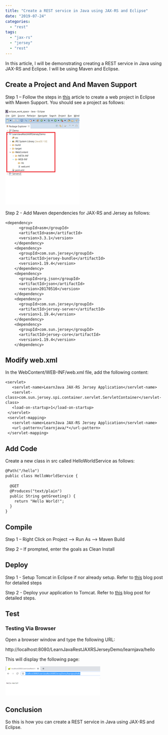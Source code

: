 ```yaml
---
title: "Create a REST service in Java using JAX-RS and Eclipse"
date: "2019-07-24"
categories: 
  - "rest"
tags: 
  - "jax-rs"
  - "jersey"
  - "rest"
---
```


In this article, I will be demonstrating creating a REST service in Java using JAX-RS and Eclipse. I will be using Maven and Eclipse.

## Create a Project and And Maven Support

Step 1 – Follow the steps in [this](https://learnjava.co.in/how-to-create-a-maven-web-project-in-eclipse/) article to create a web project in Eclipse with Maven Support. You should see a project as follows:

[![](images/1-234x300.png)](images/1.png)

Step 2 - Add Maven dependencies for JAX-RS and Jersey as follows:

```
<dependency>
      <groupId>asm</groupId>
      <artifactId>asm</artifactId>
      <version>3.3.1</version>
    </dependency>
    <dependency>
      <groupId>com.sun.jersey</groupId>
      <artifactId>jersey-bundle</artifactId>
      <version>1.19.4</version>
    </dependency>
    <dependency>
      <groupId>org.json</groupId>
      <artifactId>json</artifactId>
      <version>20170516</version>
    </dependency>
    <dependency>
      <groupId>com.sun.jersey</groupId>
      <artifactId>jersey-server</artifactId>
      <version>1.19.4</version>
    </dependency>
    <dependency>
      <groupId>com.sun.jersey</groupId>
      <artifactId>jersey-core</artifactId>
      <version>1.19.4</version>
    </dependency>
```
## Modify web.xml

In the WebContent/WEB-INF/web.xml file, add the following content:

```
<servlet>
   <servlet-name>LearnJava JAX-RS Jersey Application</servlet-name>
   <servlet-class>com.sun.jersey.spi.container.servlet.ServletContainer</servlet-class>
   <load-on-startup>1</load-on-startup>
 </servlet>
 <servlet-mapping>
   <servlet-name>LearnJava JAX-RS Jersey Application</servlet-name>
   <url-pattern>/learnjava/*</url-pattern>
 </servlet-mapping>
```

## Add Code

Create a new class in src called HelloWorldService as follows:

```
@Path("/hello")
public class HelloWorldService {
  
  @GET
  @Produces("text/plain")
  public String getGreeting() {
    return "Hello World!";
  }
}
```

## Compile

Step 1 – Right Click on Project –> Run As –> Maven Build

Step 2 – If prompted, enter the goals as Clean Install

## Deploy

Step 1 - Setup Tomcat in Eclipse if nor already setup. Refer to [this](https://learnjava.co.in/how-to-setup-tomcat-in-eclipse/) blog post for detailed steps

Step 2 - Deploy your application to Tomcat. Refer to [this](https://learnjava.co.in/how-to-deploy-an-application-on-tomcat-server-in-eclipse/) blog post for detailed steps.

## Test

### Testing Via Browser

Open a browser window and type the following URL:

http://localhost:8080/LearnJavaRestJAXRSJerseyDemo/learnjava/hello

This will display the following page:

[![](images/2-300x92.png)](images/2.png)

## Conclusion

So this is how you can create a REST service in Java using JAX-RS and Eclipse.
